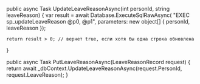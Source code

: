 public async Task<bool> UpdateLeaveReasonAsync(int personId, string leaveReason)
{
    var result = await Database.ExecuteSqlRawAsync(
        "EXEC sp_updateLeaveReason @p0, @p1",
        parameters: new object[] { personId, leaveReason });

    return result > 0; // вернет true, если хотя бы одна строка обновлена
}



public async Task<bool> PutLeaveReasonAsync(LeaveReasonRecord request)
{
    return await _dbContext.UpdateLeaveReasonAsync(request.PersonId, request.LeaveReason);
}


